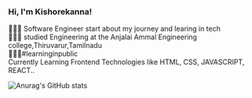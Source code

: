 ### Hi, I'm Kishorekanna!

👩🏻‍💻 Software Engineer start about my journey and learing in tech<br/>
👩🏻‍🎓 studied Engineering at the Anjalai Ammal Engineering college,Thiruvarur,Tamilnadu<br/>
🙇🏻‍♂️#learninginpublic <br/>
Currently Learning Frontend Technologies like HTML, CSS, JAVASCRIPT, REACT..

![Anurag's GitHub stats](https://github-readme-stats.vercel.app/api?username=kishorekanna27)
